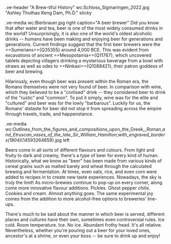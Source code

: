 .ve-header "A Brew-tiful History" wc:Schloss_Sigmaringen_2022.jpg "Ashley Thuthao Keng Dam, Ph.D." sticky



.ve-media wc:Bierbrauer.jpg right caption="A beer brewer"
Did you know that after water and tea, beer is one of the most widely consumed drinks in the world?
Unsurprisingly, it is also one of the world's oldest alcoholic drinks -- humans have been making and enjoying beer for generations and generations. Current findings suggest that the first beer brewers were the ==Sumerians=={Q35355} around 4,000 BCE. This was evident from excavations of ancient ==Mesopotamia=={Q11767}, which uncovered tablets depicting villagers drinking a mysterious beverage from a bowl with straws as well as odes to ==Ninkasi=={Q1088421}, their patron goddess of beer and brewing.

Hilariously, even though beer was present within the Roman era, the Romans themselves were not very found of beer. In comparison with wine, which they believed to be a "civilised" drink -- they considered beer to drink of the "rustic" and "common". To put it simply, wine was for the elite and "cultured" and beer was for the lowly "barbarous". Luckily for us, the Romans' distaste for beer did not stop it from spreading across the empire through travels, trade, and happenstance. 


.ve-media wc:Outlines_from_the_figures_and_compositions_upon_the_Greek,_Roman,_and_Etruscan_vases_of_the_late_Sir_William_Hamilton;_with_engraved_borders_(1804)_(14593264659).jpg  left

Beers come in all sorts of different flavours and colours. From light and fruity to dark and creamy, there's a type of beer for every kind of human. Historically, what we know as "beer" has been made from various kinds of cereal grains such as malted barely and wheat through the calculated brewing and fermentation. At times, even oats, rice, and even corn were added to recipes in to create new taste experiences. Nowadays, the sky is truly the limit! As micro-brewies continue to pop-up on every corner, along come more innovative flavour additions. Pickles. Ghost pepper chilis. Cookies and cream. Almost anything goes. The same experimental joy comes from the addition to more alcohol-free options to breweries' line-ups. 

There's much to be said about the manner in which beer is served, different places and cultures have their own, sometimes even controversial rules. Ice cold. Room temperature. Ice. No ice. Abundant frothy head. It's all relative. 
Nevertheless, whether you're pouring out a beer for your loved ones, ancestor's at a shrine, or even your boss -- be sure to drink up and enjoy!
